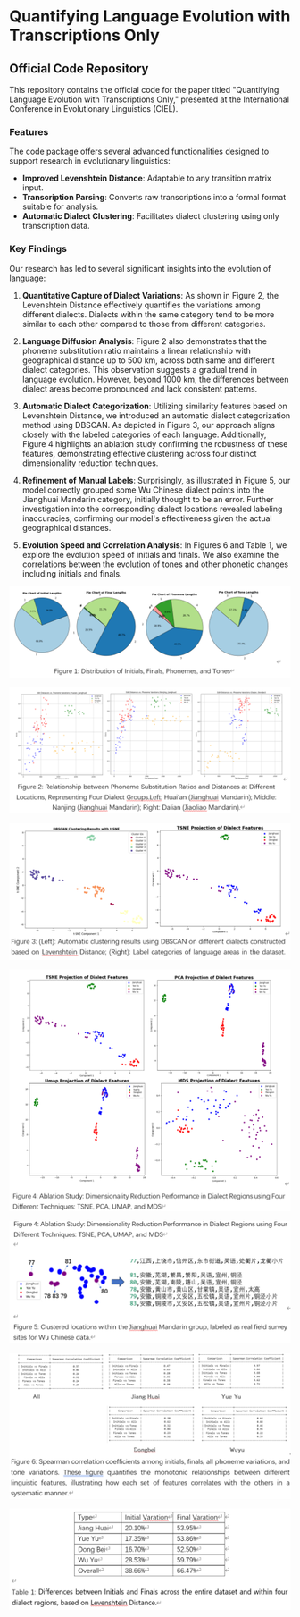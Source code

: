 
# Quantifying Language Evolution with Transcriptions Only

## Official Code Repository

This repository contains the official code for the paper titled "Quantifying Language Evolution with Transcriptions Only," presented at the International Conference in Evolutionary Linguistics (CIEL).

### Features

The code package offers several advanced functionalities designed to support research in evolutionary linguistics:

- **Improved Levenshtein Distance**: Adaptable to any transition matrix input.
- **Transcription Parsing**: Converts raw transcriptions into a formal format suitable for analysis.
- **Automatic Dialect Clustering**: Facilitates dialect clustering using only transcription data.

### Key Findings

Our research has led to several significant insights into the evolution of language:

1. **Quantitative Capture of Dialect Variations**: As shown in Figure 2, the Levenshtein Distance effectively quantifies the variations among different dialects. Dialects within the same category tend to be more similar to each other compared to those from different categories.

2. **Language Diffusion Analysis**: Figure 2 also demonstrates that the phoneme substitution ratio maintains a linear relationship with geographical distance up to 500 km, across both same and different dialect categories. This observation suggests a gradual trend in language evolution. However, beyond 1000 km, the differences between dialect areas become pronounced and lack consistent patterns.

3. **Automatic Dialect Categorization**: Utilizing similarity features based on Levenshtein Distance, we introduced an automatic dialect categorization method using DBSCAN. As depicted in Figure 3, our approach aligns closely with the labeled categories of each language. Additionally, Figure 4 highlights an ablation study confirming the robustness of these features, demonstrating effective clustering across four distinct dimensionality reduction techniques.

4. **Refinement of Manual Labels**: Surprisingly, as illustrated in Figure 5, our model correctly grouped some Wu Chinese dialect points into the Jianghuai Mandarin category, initially thought to be an error. Further investigation into the corresponding dialect locations revealed labeling inaccuracies, confirming our model's effectiveness given the actual geographical distances.

5. **Evolution Speed and Correlation Analysis**: In Figures 6 and Table 1, we explore the evolution speed of initials and finals. We also examine the correlations between the evolution of tones and other phonetic changes including initials and finals.



![Figure 1](graph/Figure1.png)

![Figure 2](graph/Figure2.png)

![Figure 3](graph/Figure3.png)

![Figure 4](graph/Figure4.png)

![Figure 5](graph/Figure5.png)

![Figure 6](graph/Figure6.png)

![Figure 7](graph/Figure7.png)
